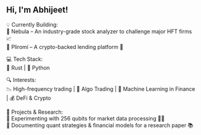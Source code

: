 ## Hi, I'm Abhijeet!

💡 Currently Building:<br/>
🔹 Nebula – An industry-grade stock analyzer to challenge major HFT firms 📈<br/>
🔹 Pliromí – A crypto-backed lending platform 🔗

💻 Tech Stack:<br/>
🦀 Rust | 🐍 Python

🔍 Interests:<br/>
📉 High-frequency trading | 🤖 Algo Trading | 🧠 Machine Learning in Finance | 💰 DeFi & Crypto

📜 Projects & Research:<br/>
🔬 Experimenting with 256 qubits for market data processing 🧑‍🔬<br/>
📝 Documenting quant strategies & financial models for a research paper 📚
